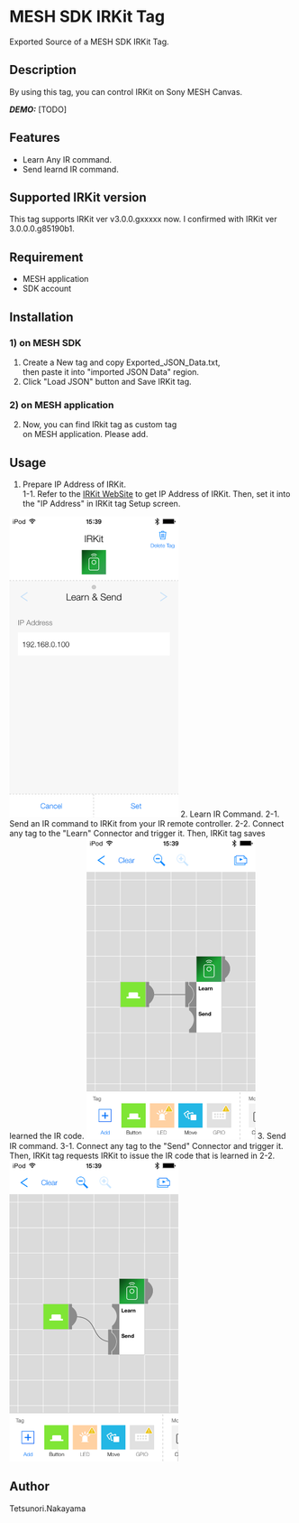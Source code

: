 # MESH SDK IRKit Tag

Exported Source of a MESH SDK IRKit Tag.

## Description

By using this tag,
you can control IRKit on Sony MESH Canvas.

***DEMO:***
[TODO]

## Features

- Learn Any IR command.
- Send learnd IR command.

## Supported IRKit version

This tag supports IRKit ver v3.0.0.gxxxxx now.
I confirmed with IRKit ver 3.0.0.0.g85190b1.  

## Requirement

- MESH application
- SDK account

## Installation

### 1) on MESH SDK

1. Create a New tag and copy Exported_JSON_Data.txt,  
then paste it into "imported JSON Data" region.
2. Click "Load JSON" button and Save IRKit tag.

### 2) on MESH application
2. Now, you can find IRkit tag as custom tag   
on MESH application. Please add.

## Usage

1. Prepare IP Address of IRKit.  
1-1. Refer to the [IRKit WebSite](http://getirkit.com/#IRKit-Device-API) to get IP Address of IRKit. Then, set it into the "IP Address" in IRKit tag Setup screen.  
<img src="https://github.com/tetunori/MESH_SDK_IRKit_tag/raw/master/img/4.png" alt="4.png" width="300">  
2. Learn IR Command.  
2-1. Send an IR command to IRKit from your IR remote controller.  
2-2. Connect any tag to the "Learn" Connector and trigger it.  
Then, IRKit tag saves learned the IR code.  
<img src="https://github.com/tetunori/MESH_SDK_IRKit_tag/raw/master/img/2.png" alt="2.png" width="300">  
3. Send IR command.  
3-1. Connect any tag to the "Send" Connector and trigger it.  
Then, IRKit tag requests IRKit to issue the IR code that is learned in 2-2.  
<img src="https://github.com/tetunori/MESH_SDK_IRKit_tag/raw/master/img/3.png" alt="3.png" width="300">  

## Author

Tetsunori.Nakayama
